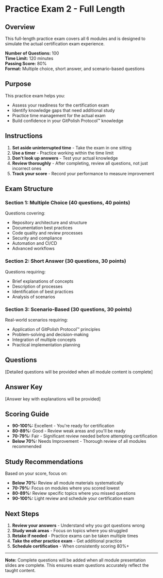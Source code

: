 # Practice Exam 2 - Full Length

## Overview

This full-length practice exam covers all 6 modules and is designed to simulate the actual certification exam experience.

**Number of Questions:** 100  
**Time Limit:** 120 minutes  
**Passing Score:** 80%  
**Format:** Multiple choice, short answer, and scenario-based questions

## Purpose

This practice exam helps you:

- Assess your readiness for the certification exam
- Identify knowledge gaps that need additional study
- Practice time management for the actual exam
- Build confidence in your GitPolish Protocol™ knowledge

## Instructions

1. **Set aside uninterrupted time** - Take the exam in one sitting
2. **Use a timer** - Practice working within the time limit
3. **Don't look up answers** - Test your actual knowledge
4. **Review thoroughly** - After completing, review all questions, not just incorrect ones
5. **Track your score** - Record your performance to measure improvement

## Exam Structure

### Section 1: Multiple Choice (40 questions, 40 points)

Questions covering:
- Repository architecture and structure
- Documentation best practices
- Code quality and review processes
- Security and compliance
- Automation and CI/CD
- Advanced workflows

### Section 2: Short Answer (30 questions, 30 points)

Questions requiring:
- Brief explanations of concepts
- Description of processes
- Identification of best practices
- Analysis of scenarios

### Section 3: Scenario-Based (30 questions, 30 points)

Real-world scenarios requiring:
- Application of GitPolish Protocol™ principles
- Problem-solving and decision-making
- Integration of multiple concepts
- Practical implementation planning

## Questions

[Detailed questions will be provided when all module content is complete]

## Answer Key

[Answer key with explanations will be provided]

## Scoring Guide

- **90-100%:** Excellent - You're ready for certification
- **80-89%:** Good - Review weak areas and you'll be ready
- **70-79%:** Fair - Significant review needed before attempting certification
- **Below 70%:** Needs Improvement - Thorough review of all modules recommended

## Study Recommendations

Based on your score, focus on:

- **Below 70%:** Review all module materials systematically
- **70-79%:** Focus on modules where you scored lowest
- **80-89%:** Review specific topics where you missed questions
- **90-100%:** Light review and schedule your certification exam

## Next Steps

1. **Review your answers** - Understand why you got questions wrong
2. **Study weak areas** - Focus on topics where you struggled
3. **Retake if needed** - Practice exams can be taken multiple times
4. **Take the other practice exam** - Get additional practice
5. **Schedule certification** - When consistently scoring 80%+

---

**Note:** Complete questions will be added when all module presentation slides are complete. This ensures exam questions accurately reflect the taught content.
